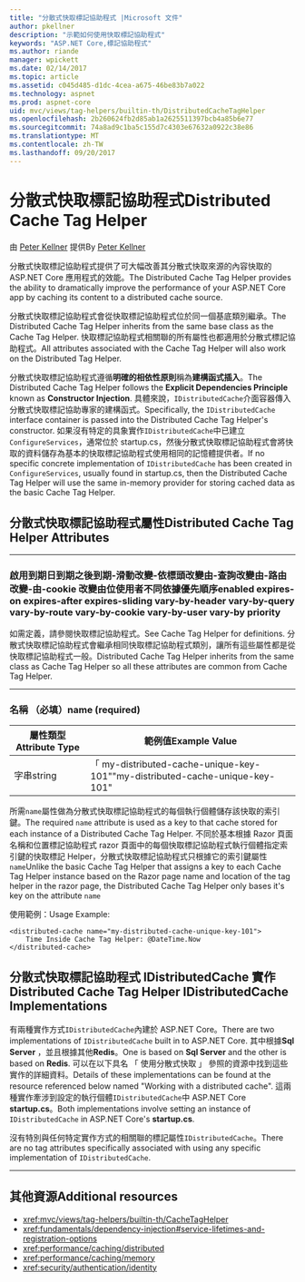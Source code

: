 ```yaml
---
title: "分散式快取標記協助程式 |Microsoft 文件"
author: pkellner
description: "示範如何使用快取標記協助程式"
keywords: "ASP.NET Core,標記協助程式"
ms.author: riande
manager: wpickett
ms.date: 02/14/2017
ms.topic: article
ms.assetid: c045d485-d1dc-4cea-a675-46be83b7a022
ms.technology: aspnet
ms.prod: aspnet-core
uid: mvc/views/tag-helpers/builtin-th/DistributedCacheTagHelper
ms.openlocfilehash: 2b260624fb2d85ab1a2625511397bcb4a85b6e77
ms.sourcegitcommit: 74a8ad9c1ba5c155d7c4303e67632a0922c38e86
ms.translationtype: MT
ms.contentlocale: zh-TW
ms.lasthandoff: 09/20/2017
---
```

# <a name="distributed-cache-tag-helper"></a><span data-ttu-id="dda85-104">分散式快取標記協助程式</span><span class="sxs-lookup"><span data-stu-id="dda85-104">Distributed Cache Tag Helper</span></span>

<span data-ttu-id="dda85-105">由 [Peter Kellner](http://peterkellner.net) 提供</span><span class="sxs-lookup"><span data-stu-id="dda85-105">By [Peter Kellner](http://peterkellner.net)</span></span> 


<span data-ttu-id="dda85-106">分散式快取標記協助程式提供了可大幅改善其分散式快取來源的內容快取的 ASP.NET Core 應用程式的效能。</span><span class="sxs-lookup"><span data-stu-id="dda85-106">The Distributed Cache Tag Helper provides the ability to dramatically improve the performance of your ASP.NET Core app by caching its content to a distributed cache source.</span></span>

<span data-ttu-id="dda85-107">分散式快取標記協助程式會從快取標記協助程式位於同一個基底類別繼承。</span><span class="sxs-lookup"><span data-stu-id="dda85-107">The Distributed Cache Tag Helper inherits from the same base class as the Cache Tag Helper.</span></span>  <span data-ttu-id="dda85-108">快取標記協助程式相關聯的所有屬性也都適用於分散式標記協助程式。</span><span class="sxs-lookup"><span data-stu-id="dda85-108">All attributes associated with the Cache Tag Helper will also work on the Distributed Tag Helper.</span></span>


<span data-ttu-id="dda85-109">分散式快取標記協助程式遵循**明確的相依性原則**稱為**建構函式插入**。</span><span class="sxs-lookup"><span data-stu-id="dda85-109">The Distributed Cache Tag Helper follows the **Explicit Dependencies Principle** known as **Constructor Injection**.</span></span>  <span data-ttu-id="dda85-110">具體來說，`IDistributedCache`介面容器傳入分散式快取標記協助專家的建構函式。</span><span class="sxs-lookup"><span data-stu-id="dda85-110">Specifically, the `IDistributedCache` interface container is passed into the Distributed Cache Tag Helper's constructor.</span></span>  <span data-ttu-id="dda85-111">如果沒有特定的具象實作`IDistributedCache`中已建立`ConfigureServices`，通常位於 startup.cs，然後分散式快取標記協助程式會將快取的資料儲存為基本的快取標記協助程式使用相同的記憶體提供者。</span><span class="sxs-lookup"><span data-stu-id="dda85-111">If no specific concrete implementation of `IDistributedCache` has been created in `ConfigureServices`, usually found in startup.cs, then the Distributed Cache Tag Helper will use the same in-memory provider for storing cached data as the basic Cache Tag Helper.</span></span>

## <a name="distributed-cache-tag-helper-attributes"></a><span data-ttu-id="dda85-112">分散式快取標記協助程式屬性</span><span class="sxs-lookup"><span data-stu-id="dda85-112">Distributed Cache Tag Helper Attributes</span></span>

- - -

### <a name="enabled-expires-on-expires-after-expires-sliding-vary-by-header-vary-by-query-vary-by-route-vary-by-cookie-vary-by-user-vary-by-priority"></a><span data-ttu-id="dda85-113">啟用到期日到期之後到期-滑動改變-依標頭改變由-查詢改變由-路由改變-由-cookie 改變由位使用者不同依據優先順序</span><span class="sxs-lookup"><span data-stu-id="dda85-113">enabled expires-on expires-after expires-sliding vary-by-header vary-by-query vary-by-route vary-by-cookie vary-by-user vary-by priority</span></span>

<span data-ttu-id="dda85-114">如需定義，請參閱快取標記協助程式。</span><span class="sxs-lookup"><span data-stu-id="dda85-114">See Cache Tag Helper for definitions.</span></span> <span data-ttu-id="dda85-115">分散式快取標記協助程式會繼承相同快取標記協助程式類別，讓所有這些屬性都是從快取標記協助程式一般。</span><span class="sxs-lookup"><span data-stu-id="dda85-115">Distributed Cache Tag Helper inherits from the same class as Cache Tag Helper so all these attributes are common from Cache Tag Helper.</span></span>

- - -

### <a name="name-required"></a><span data-ttu-id="dda85-116">名稱 （必填）</span><span class="sxs-lookup"><span data-stu-id="dda85-116">name (required)</span></span>

| <span data-ttu-id="dda85-117">屬性類型</span><span class="sxs-lookup"><span data-stu-id="dda85-117">Attribute Type</span></span>    | <span data-ttu-id="dda85-118">範例值</span><span class="sxs-lookup"><span data-stu-id="dda85-118">Example Value</span></span>     |
|----------------   |----------------   |
| <span data-ttu-id="dda85-119">字串</span><span class="sxs-lookup"><span data-stu-id="dda85-119">string</span></span>    | <span data-ttu-id="dda85-120">「 my-distributed-cache-unique-key-101"</span><span class="sxs-lookup"><span data-stu-id="dda85-120">"my-distributed-cache-unique-key-101"</span></span>     |

<span data-ttu-id="dda85-121">所需`name`屬性做為分散式快取標記協助程式的每個執行個體儲存該快取的索引鍵。</span><span class="sxs-lookup"><span data-stu-id="dda85-121">The required `name` attribute is used as a key to that cache stored for each instance of a Distributed Cache Tag Helper.</span></span>  <span data-ttu-id="dda85-122">不同於基本根據 Razor 頁面名稱和位置標記協助程式 razor 頁面中的每個快取標記協助程式執行個體指定索引鍵的快取標記 Helper，分散式快取標記協助程式只根據它的索引鍵屬性`name`</span><span class="sxs-lookup"><span data-stu-id="dda85-122">Unlike the basic Cache Tag Helper that assigns a key to each Cache Tag Helper instance based on the Razor page name and location of the tag helper in the razor page, the Distributed Cache Tag Helper only bases it's key on the attribute `name`</span></span>

<span data-ttu-id="dda85-123">使用範例：</span><span class="sxs-lookup"><span data-stu-id="dda85-123">Usage Example:</span></span>

```cshtml
<distributed-cache name="my-distributed-cache-unique-key-101">
    Time Inside Cache Tag Helper: @DateTime.Now
</distributed-cache>
```

## <a name="distributed-cache-tag-helper-idistributedcache-implementations"></a><span data-ttu-id="dda85-124">分散式快取標記協助程式 IDistributedCache 實作</span><span class="sxs-lookup"><span data-stu-id="dda85-124">Distributed Cache Tag Helper IDistributedCache Implementations</span></span>

<span data-ttu-id="dda85-125">有兩種實作方式`IDistributedCache`內建於 ASP.NET Core。</span><span class="sxs-lookup"><span data-stu-id="dda85-125">There are two implementations of `IDistributedCache` built in to ASP.NET Core.</span></span>  <span data-ttu-id="dda85-126">其中根據**Sql Server** ，並且根據其他**Redis**。</span><span class="sxs-lookup"><span data-stu-id="dda85-126">One is based on **Sql Server** and the other is based on **Redis**.</span></span> <span data-ttu-id="dda85-127">可以在以下具名 「 使用分散式快取 」 參照的資源中找到這些實作的詳細資料。</span><span class="sxs-lookup"><span data-stu-id="dda85-127">Details of these implementations can be found at the resource referenced below named "Working with a distributed cache".</span></span> <span data-ttu-id="dda85-128">這兩種實作牽涉到設定的執行個體`IDistributedCache`中 ASP.NET Core **startup.cs**。</span><span class="sxs-lookup"><span data-stu-id="dda85-128">Both implementations involve setting an instance of `IDistributedCache` in ASP.NET Core's **startup.cs**.</span></span>

<span data-ttu-id="dda85-129">沒有特別與任何特定實作方式的相關聯的標記屬性`IDistributedCache`。</span><span class="sxs-lookup"><span data-stu-id="dda85-129">There are no tag attributes specifically associated with using any specific implementation of `IDistributedCache`.</span></span>



- - -



## <a name="additional-resources"></a><span data-ttu-id="dda85-130">其他資源</span><span class="sxs-lookup"><span data-stu-id="dda85-130">Additional resources</span></span>

* <xref:mvc/views/tag-helpers/builtin-th/CacheTagHelper>
* <xref:fundamentals/dependency-injection#service-lifetimes-and-registration-options>
* <xref:performance/caching/distributed>
* <xref:performance/caching/memory>
* <xref:security/authentication/identity>

